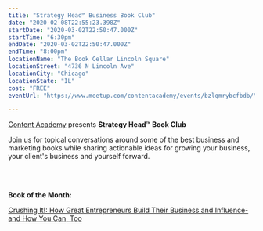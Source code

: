 ```yaml
---
title: "Strategy Head™ Business Book Club"
date: "2020-02-08T22:55:23.398Z"
startDate: "2020-03-02T22:50:47.000Z"
startTime: "6:30pm"
endDate: "2020-03-02T22:50:47.000Z"
endTime: "8:00pm"
locationName: "The Book Cellar Lincoln Square"
locationStreet: "4736 N Lincoln Ave"
locationCity: "Chicago"
locationState: "IL"
cost: "FREE"
eventUrl: "https://www.meetup.com/contentacademy/events/bzlqmrybcfbdb/"

---
```


<a href="http://contentacademy.com">Content Academy</a> presents <b>Strategy Head™ Book Club</b>

Join us for topical conversations around some of the best business and marketing books while sharing actionable ideas for growing your business, your 
client's business and yourself forward. 

<br><br>

<b>Book of the Month:</b> 

<a href="
https://www.bookcellarinc.com/book/9780062674678">Crushing It!: How Great Entrepreneurs Build Their Business and Influence-and How You Can, Too</a>

